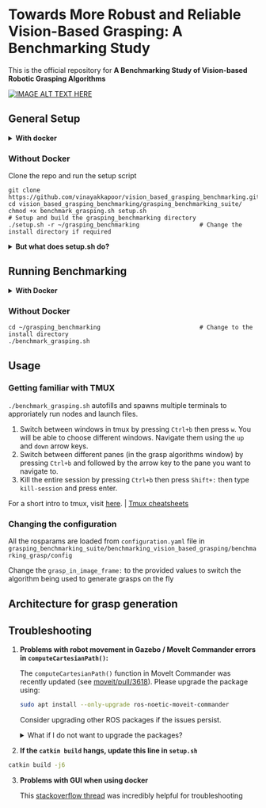 
# Towards More Robust and Reliable Vision-Based Grasping: A Benchmarking Study

This is the official repository for **A Benchmarking Study of Vision-based Robotic Grasping Algorithms**

[![IMAGE ALT TEXT HERE](https://img.youtube.com/vi/hmgh5JGP-Ak/0.jpg)](https://www.youtube.com/watch?v=hmgh5JGP-Ak)


<!---
#### Video Demo of the benchmarking experiemnts
<a href="https://youtu.be/hmgh5JGP-Ak" target="_blank" rel="noopener noreferrer">
    <img src="https://img.youtube.com/vi/hmgh5JGP-Ak/0.jpg" alt="Video Demo" width="800" height="500">
-->

## General Setup

<details>
  <summary> <b>With docker</b></summary>

Make sure you have *docker* installed on your system. Refer to the official docker setup [instructions](https://docs.docker.com/engine/install/) if you do not have docker installed.

Pull the docker image for this project using

    docker pull vinayakapoor/grasping_benchmarking_image:v0

#### Building your own docker image
To build your own docker image, clone the repo and use `docker build`

    git clone https://github.com/vinayakkapoor/vision_based_grasping_benchmarking.git
    cd vision_based_grasping_benchmarking
    docker build -t grasping_benchmarking_image:v0 .
You might need to add `sudo` depending on how your docker daemon is configured

    sudo docker build -t grasping_benchmarking_image:v0 .
</details>

### Without Docker
Clone the repo and run the setup script

    git clone https://github.com/vinayakkapoor/vision_based_grasping_benchmarking.git
    cd vision_based_grasping_benchmarking/grasping_benchmarking_suite/
    chmod +x benchmark_grasping.sh setup.sh
    # Setup and build the grasping_benchmarking directory
    ./setup.sh -r ~/grasping_benchmarking                 # Change the install directory if required

<details>
  <summary><b>But what does setup.sh do?</b></summary>
    The bash file appropriately installs all the necessary requirements and sets up the following structure -

```
grasping_benchmarking
├── benchmark_grasping.sh
├── benchmarking_ws
│   ├── build
│   ├── devel
│   ├── logs
│   └── src
├── grasp_algo_ws
│   ├── build
│   ├── devel
│   ├── logs
│   └── src
├── panda_sim_ws
│   ├── build
│   ├── devel
│   ├── logs
│   └── src
└── venv
    ├── bin
    ├── include
    ├── lib
    ├── lib64 -> lib
    ├── pyvenv.cfg
    └── share

```
</details>


## Running Benchmarking

<details>
  <summary><b>With Docker</b></summary>

  Run the image using

  ```sh
  xhost +
  sudo docker container run --rm -e DISPLAY=$DISPLAY --net host -v /tmp/.X11-unix:/tmp/.X11-unix -it grasping_benchmarking_image:v0
  ```

Then run the container using
```sh
./benchmark_grasping.sh
```

Run `xhost -` when you're done

</details>



### Without Docker

    cd ~/grasping_benchmarking                            # Change to the install directory
    ./benchmark_grasping.sh

## Usage
### Getting familiar with TMUX

`./benchmark_grasping.sh` autofills and spawns multiple terminals to approriately run nodes and launch files.

1. Switch between windows in tmux by pressing `Ctrl+b` then press `w`. You will be able to choose different windows. Navigate them using the `up` and `down` arrow keys.
2. Switch between different panes (in the grasp algorithms window) by pressing `Ctrl+b` and followed by the arrow key to the pane you want to navigate to.
3. Kill the entire session by pressing `Ctrl+b` then press `Shift+:` then type `kill-session` and press enter.

For a short intro to tmux, visit [here](https://hamvocke.com/blog/a-quick-and-easy-guide-to-tmux/). | [Tmux cheatsheets](https://github.com/ctu-mrs/mrs_cheatsheet)


### Changing the configuration

All the rosparams are loaded from `configuration.yaml` file in `grasping_benchmarking_suite/benchmarking_vision_based_grasping/benchmarking_grasp/config`

Change the `grasp_in_image_frame:` to the provided values to switch the algorithm being used to generate grasps on the fly

## Architecture for grasp generation 



## Troubleshooting

1. **Problems with robot movement in Gazebo / MoveIt Commander errors in `computeCartesianPath()`:**

   The `computeCartesianPath()` function in MoveIt Commander was recently updated (see [moveit/pull/3618](https://github.com/moveit/moveit/pull/3618)). Please upgrade the package using:

   ```sh
   sudo apt install --only-upgrade ros-noetic-moveit-commander
   ```

   Consider upgrading other ROS packages if the issues persist.

   <details>
   <summary>What if I do not want to upgrade the packages?</summary>

   Navigate to:
   ```sh
   cd ./grasping_benchmarking_suite/panda_simulation/moveit_adapter/src/moveit_adapter_module/
   ```

   Change `False` to `0.0` in _eef_control.py_:

   ```python
   (plan, _) = move_group.compute_cartesian_path(
       cartesian_points,  # waypoints to follow
       0.01,  # eef_step
       0.0)  # Changed from False to 0.0
   ```
   </details>

2. **If the `catkin build` hangs, update this line in `setup.sh`**
```bash
catkin build -j6
```
3. **Problems with GUI when using docker**

    This [stackoverflow thread](https://stackoverflow.com/questions/40658095/how-to-open-ubuntu-gui-inside-a-docker-image) was incredibly helpful for troubleshooting



